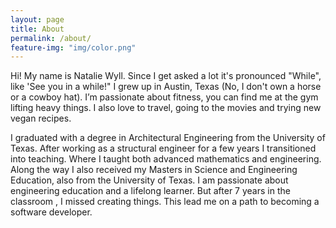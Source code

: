 ```yaml
---
layout: page
title: About
permalink: /about/
feature-img: "img/color.png"
---
```


Hi! My name is Natalie Wyll. Since I get asked a lot it's pronounced "While", like 'See you in a while!" I grew up in Austin, Texas (No, I don't own a horse or a cowboy hat). I’m passionate about fitness, you can find me at the gym lifting heavy things. I also love to travel, going to the movies and trying new vegan recipes.

I graduated with a degree in Architectural Engineering from the University of Texas. After working as a structural engineer for a few years I transitioned into teaching. Where I taught both advanced mathematics and engineering. Along the way I also received my Masters in Science and Engineering Education, also from the University of Texas. I am passionate about engineering education and a lifelong learner. But after 7 years in the classroom , I missed creating things. This lead me on a path to becoming a software developer.
